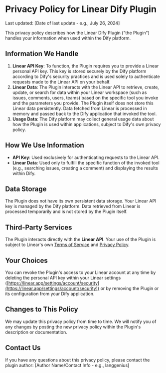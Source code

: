 # Privacy Policy for Linear Dify Plugin

Last updated: [Date of last update - e.g., July 26, 2024]

This privacy policy describes how the Linear Dify Plugin ("the Plugin") handles your information when used within the Dify platform.

## Information We Handle

1.  **Linear API Key**: To function, the Plugin requires you to provide a Linear personal API key. This key is stored securely by the Dify platform according to Dify's security practices and is used solely to authenticate requests made to the Linear API on your behalf.
2.  **Linear Data**: The Plugin interacts with the Linear API to retrieve, create, update, or search for data within your Linear workspace (such as issues, comments, users, teams) based on the specific tool you invoke and the parameters you provide. The Plugin itself does not store this Linear data persistently. Data fetched from Linear is processed in memory and passed back to the Dify application that invoked the tool.
3.  **Usage Data**: The Dify platform may collect general usage data about how the Plugin is used within applications, subject to Dify's own privacy policy.

## How We Use Information

-   **API Key**: Used exclusively for authenticating requests to the Linear API.
-   **Linear Data**: Used only to fulfill the specific function of the invoked tool (e.g., searching issues, creating a comment) and displaying the results within Dify.

## Data Storage

The Plugin does not have its own persistent data storage. Your Linear API key is managed by the Dify platform. Data retrieved from Linear is processed temporarily and is not stored by the Plugin itself.

## Third-Party Services

The Plugin interacts directly with the **Linear API**. Your use of the Plugin is subject to Linear's own [Terms of Service](https://linear.app/terms) and [Privacy Policy](https://linear.app/privacy).

## Your Choices

You can revoke the Plugin's access to your Linear account at any time by deleting the personal API key within your Linear settings ([https://linear.app/settings/account/security](https://linear.app/settings/account/security)) or by removing the Plugin or its configuration from your Dify application.

## Changes to This Policy

We may update this privacy policy from time to time. We will notify you of any changes by posting the new privacy policy within the Plugin's description or documentation.

## Contact Us

If you have any questions about this privacy policy, please contact the plugin author: [Author Name/Contact Info - e.g., langgenius]